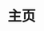 ---
# containerClass 额外的页面容器 Class
containerClass: home
home: true
icon: fa-solid fa-galaxy fa-spin fa-spin-reverse
title: 主页
heroImage: /home.png
# heroImage: /logo.svg
heroText: AnWen's Docs
tagline: <i class="fa-duotone fa-house-heart" style="--fa-primary-color:#155cd5; --fa-secondary-color:#ff0000; --fa-secondary-opacity:0.5;"></i> 安稳个人分享的自留地。
bgImage: https://theme-hope-assets.vuejs.press/bg/6-light.svg
bgImageDark: https://theme-hope-assets.vuejs.press/bg/6-dark.svg
bgImageStyle:
  background-attachment: fixed
actions:
  - text: 开始使用吧 💡
    link: /index/
    type: primary
  - text: 阿里云盘会员 🎉
    link: https://www.aliyundrive.com/cpx/member?userCode=MjAwMDAy&disableNav=YES
    type: default
  - text: IOS IPA分享 🎁
    link: https://www.alipan.com/s/Z3mrsfdFY5h
    type: default

highlights:
  - header: 简单的美化和修改你的"AList"
    description: <span> <i class="fa-solid fa-party-horn" style="color:#409eff;"></i>『 <span id="hitokoto"> <a href="#" id="hitokoto_text">"人生最大的遗憾,就是在最无能为力的时候遇到一个想要保护一生的人."</a> </span>』<i class="fa-solid fa-party-horn fa-rotate-270" style="color:#409eff;"></i> </span><br/><br/>此美化教程可能比较简单也不一定适合你，有需要的看看吧
    bgImage: https://theme-hope-assets.vuejs.press/bg/2-light.svg
    bgImageDark: https://theme-hope-assets.vuejs.press/bg/2-dark.svg
    bgImageStyle:
      background-repeat: repeat
      background-size: initial
    features:
      - title: 美化教程¹
        icon: fa-solid fa-file-video
        details: 点击查看"视频"
        link: https://www.bilibili.com/video/BV1Wg41187Bf

      - title: 美化教程²
        icon: fa-solid fa-file-video
        details: 点击查看"视频"
        link: https://www.bilibili.com/video/BV1HG4y1h7Gz

      - title: 美化教程³
        icon: fa-solid fa-file-video
        details: 点击查看"视频"
        link: https://www.bilibili.com/video/BV1FP411P7d3

      - title: 美化教程4
        icon: fa-solid fa-file-video
        details: 点击查看"视频"
        link: https://www.bilibili.com/video/BV1me411A7Ha

      - title: AList在线调试
        icon: fa-solid fa-file-lines
        details: 会在线调试才可以魔改AList
        link: /index/build/kaifa.md
        
      - title: AList进行简单魔改
        icon: fa-solid fa-file-lines
        details: 进行了一些简单的修改
        link: /index/03-code.md
        
      - title: Windows编译教程
        icon: fa-solid fa-file-lines
        details: 魔改完成后进行编译使用
        link: /index/build/win.md
        
      - title: Linux编译教程
        icon: fa-solid fa-file-lines
        details: 魔改完成后进行编译使用
        link: /index/build/linux.md

  - header: AList使用生态
    image: /alist-logo.svg
    bgImage: https://theme-hope-assets.vuejs.press/bg/3-light.svg
    bgImageDark: https://theme-hope-assets.vuejs.press/bg/3-dark.svg
    highlights:
      - title: AList怎么使用短连接：👉<a href="/index/10-dlianjie.html">查看详情</a>
      - title: AList怎么用代理下载：👉<a href="/index/11-dulr.html">查看详情</a>
      - title: Cadoor单点登录绑定：👉<a href="/index/09-ssologin.html">查看详情</a>
      - title: Cadoor自己调试开发：👉<a href="/index/build/sso">查看详情</a>
      - title: AList衍生的应用生态：👉<a href="https://alist.nn.ci/guide/ecosystem">查看详情</a>

  - header: AList源码文档语言包
    image: /alist-logo.svg
    bgImage: https://theme-hope-assets.vuejs.press/bg/3-light.svg
    bgImageDark: https://theme-hope-assets.vuejs.press/bg/3-dark.svg
    highlights:
      - title: V3文档：<a href="https://alist.nn.ci/zh/">https://alist.nn.ci/zh/</a>
      - title: V3后端：<a href="https://github.com/AlistGo/alist">https://github.com/AlistGo/alist</a>
      - title: V3前端：<a href="https://github.com/AlistGo/alist-web">https://github.com/AlistGo/alist-web</a>
      - title: V3语言：<a href="https://crowdin.com/project/alist">https://crowdin.com/project/alist</a>   

  - header: 赞助以及投喂
    description: 本项目赞助以及投喂
    image: /zanzhu.svg
    bgImage: https://theme-hope-assets.vuejs.press/bg/5-light.svg
    bgImageDark: https://theme-hope-assets.vuejs.press/bg/5-dark.svg
    highlights:
      - title: 阿里云盘会员
        icon: fa-solid fa-coin-vertical
        details: 阿里云盘会员前三个月每月只需8元~  <span style="color:red">20TB</span> 大容量限时回归，更有 <span style="color:red">50TB</span> 超大容量上线 <img src="/ali_vip.png" style="width:100%;height:100%;">
        link: https://www.aliyundrive.com/cpx/member?userCode=MjAwMDAy&disableNav=YES

      - title: 欢迎投喂
        icon: fa-solid fa-coin-vertical
        details: <img src="/touwei.png" style="width:100%;height:100%;">
        link: https://www.aliyundrive.com/cpx/member?userCode=MjAwMDAy&disableNav=YES
  # - text: 文档
  #   link: /zh/guide/

# features:
#   - title: 标题
#     icon: ico
#     details: 内容
#     link: URL
copyright: © 安稳
# footer: 支持HTMLString
---